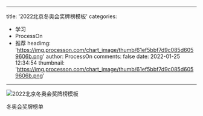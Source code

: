 
---
title: '2022北京冬奥会奖牌榜模板'
categories: 
 - 学习
 - ProcessOn
 - 推荐
headimg: 'https://img.processon.com/chart_image/thumb/61ef5bbf7d9c085d6059606b.png'
author: ProcessOn
comments: false
date: 2022-01-25 12:34:54
thumbnail: 'https://img.processon.com/chart_image/thumb/61ef5bbf7d9c085d6059606b.png'
---

<div>   
<img class="thumb" alt="2022北京冬奥会奖牌榜模板" src="https://img.processon.com/chart_image/thumb/61ef5bbf7d9c085d6059606b.png" referrerpolicy="no-referrer">
<p>冬奥会奖牌榜单</p>  
</div>
            